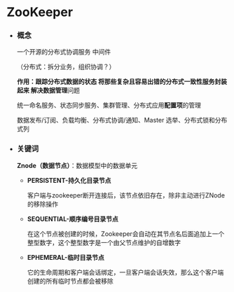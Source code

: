 # ZooKeeper 

- ### 概念

  一个开源的分布式协调服务    中间件

  （分布式：拆分业务，组织协调？）

  **作用：**跟踪分布式数据的状态   将那些复杂且容易出错的分布式一致性服务封装起来  解决**数据管理**问题

  统一命名服务、状态同步服务、集群管理、分布式应用**配置项**的管理

  数据发布/订阅、负载均衡、分布式协调/通知、Master 选举、分布式锁和分布式列

- ### 关键词

  **Znode（数据节点）**：数据模型中的数据单元

  - **PERSISTENT-持久化目录节点**

    客户端与zookeeper断开连接后，该节点依旧存在，除非主动进行ZNode的移除操作

  - **SEQUENTIAL-顺序编号目录节点**

    在这个节点被创建的时候，Zookeeper会自动在其节点名后面追加上一个整型数字，这个整型数字是一个由父节点维护的自增数字

  - **EPHEMERAL-临时目录节点**

    它的生命周期和客户端会话绑定，一旦客户端会话失效，那么这个客户端创建的所有临时节点都会被移除


